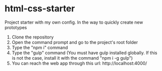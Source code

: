 # html-css-starter
Project starter with my own config. In the way to quickly create new prototypes

1. Clone the repository
2. Open the command prompt and go to the project's root folder
3. Type the "npm i" command 
4. Type the "gulp" command (You must have gulp installed globally. If this is not the case, install it with the command "npm i -g gulp")
5. You can reach the web app through this url:
  http://localhost:4000/
